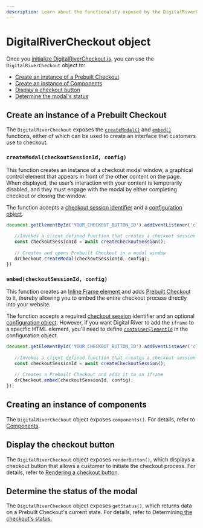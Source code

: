 ```yaml
---
description: Learn about the functionality exposed by the DigitalRiverCheckout object
---
```


# DigitalRiverCheckout object

Once you [initialize DigitalRiverCheckout.js](../initializing-digitalrivercheckout.js/), you can use the `DigitalRiverCheckout` object to:

* [Create an instance of a Prebuilt Checkout](./#create-an-instance-of-a-prebuilt-checkout)
* [Create an instance of Components](./#creating-an-instance-of-components)
* [Display a checkout button](./#display-the-checkout-button)
* [Determine the modal's status](./#determine-the-status-of-the-modal)

## Create an instance of a Prebuilt Checkout

The `DigitalRiverCheckout` exposes the [`createModal()`](./#createmodal-checkoutsessionid-config) and [`embed()`](./#embed-checkoutsessionid-config) functions, either of which can be used to create an interface that customers use to checkout.

### `createModal(checkoutSessionId, config)`

This function creates an instance of a  checkout modal window, a graphical control element that appears in front of the other content on the page. When displayed, the user’s interaction with your content is temporarily disabled, and they must engage with the modal by either completing checkout or closing the window.

The function accepts a [checkout session identifier](./#checkout-session-identifier) and a [configuration object](./#configuration). &#x20;

```javascript
document.getElementById('YOUR_CHECKOUT_BUTTON_ID').addEventListener('click', async (event) => {
  
   //Invokes a client defined function that creates a checkout session
   const checkoutSessionId = await createCheckoutSession();
  
   // Creates and opens Prebuilt Checkout in a modal window
   drCheckout.createModal(checkoutSessionId, config);
})
```

### `embed(checkoutSessionId, config)`

This function creates an [Inline Frame element](https://developer.mozilla.org/en-US/docs/Web/HTML/Element/iframe) and adds [Prebuilt Checkout](../../../integration-options/low-code-checkouts/drop-in-checkout.md#drop-in-checkout-modal-window) to it, thereby allowing you to embed the entire checkout process directly into your website.

The function accepts a required [checkout session](../../digital-river-api-reference/checkout-sessions.md) identifier and an optional [configuration object](configuring-prebuilt-checkout/). However, if you want Digital River to add the `iframe` to a specific HTML element, you'll need to define [`containerElementId`](configuring-prebuilt-checkout/#designating-a-container-for-an-inline-frame) in the configuration object.&#x20;

```javascript
document.getElementById('YOUR_CHECKOUT_BUTTON_ID').addEventListener('click', async (event) => {
  
   //Invokes a client defined function that creates a checkout session
   const checkoutSessionId = await createCheckoutSession();
  
   // Creates a Prebuilt Checkout and adds it to an iframe
   drCheckout.embed(checkoutSessionId, config);
});
```

## Creating an instance of components

The `DigitalRiverCheckout` object exposes `components()`. For details, refer to [Components](components/).

## Display the checkout button

The `DigitalRiverCheckout` object exposes `renderButton()`, which displays a checkout button that allows a customer to initiate the checkout process. For details, refer to [Rendering a checkout button](rendering-a-checkout-button/).&#x20;

## Determine the status of the modal

The `DigitalRiverCheckout` object exposes `getStatus()`, which returns data on a Prebuilt Checkout's current state. For details, refer to Determining[ the checkout's status.](determining-the-checkouts-status.md) &#x20;




